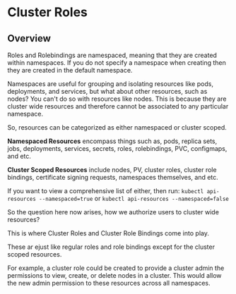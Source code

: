 # Cluster Roles

## Overview

Roles and Rolebindings are namespaced, meaning that they are created within namespaces. If you do not specify a namespace when creating then they are created in the default namespace.

Namespaces are useful for grouping and isolating resources like pods, deployments, and services, but what about other resources, such as nodes? You can't do so with resources like nodes. This is because they are cluster wide resources and therefore cannot be associated to any particular namespace.

So, resources can be categorized as either namespaced or cluster scoped.

__Namespaced Resources__ encompass things such as, pods, replica sets, jobs, deployments, services, secrets, roles, rolebindings, PVC, configmaps, and etc.

__Cluster Scoped Resources__ include nodes, PV, cluster roles, cluster role bindings, certificate signing requests, namespaces themselves, and etc.

If you want to view a comprehensive list of either, then run:
`kubectl api-resources --namespaced=true` or
`kubectl api-resources --namespaced=false`

So the question here now arises, how we authorize users to cluster wide resources?

This is where Cluster Roles and Cluster Role Bindings come into play.

These ar ejust like regular roles and role bindings except for the cluster scoped resources.

For example, a cluster role could be created to provide a cluster admin the permissions to view, create, or delete nodes in a cluster. This would allow the new admin permission to these resources across all namespaces.